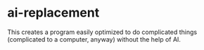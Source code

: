 # ai-replacement
This creates a program easily optimized to do complicated things (complicated to a computer, anyway) without the help of AI.
